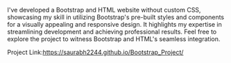 I've developed a Bootstrap and HTML website without custom CSS, showcasing my skill in utilizing Bootstrap's pre-built styles and components for a visually appealing and responsive design. It highlights my expertise in streamlining development and achieving professional results. Feel free to explore the project to witness Bootstrap and HTML's seamless integration.

Project Link:https://saurabh2244.github.io/Bootstrap_Project/
